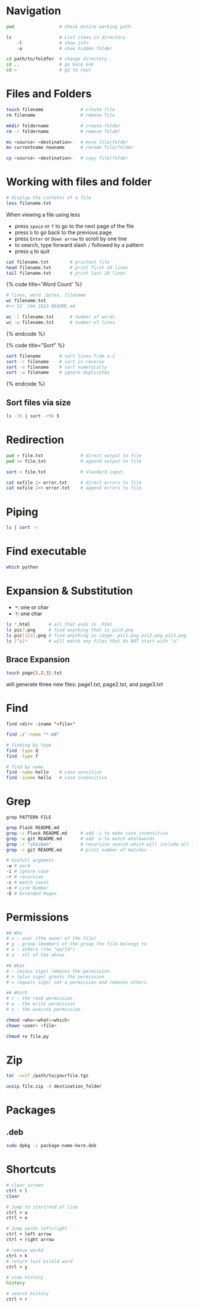 # Navigation

```bash
pwd                 # Check entire working path

ls                  # List items in directory
    -l              # show info
    -a              # show hidden folder

cd path/to/foldfer  # change directory
cd ..               # go back one
cd ~                # go to root
```

# Files and Folders

```bash
touch filename              # create file
rm filename                 # remove file

mkdir foldername            # create folder
rm -r foldername            # remove folder

mv <source> <destination>   # move file/folder
mv currentname newname      # rename file/folder

cp <source> <destination>   # copy file/folder
```

# Working with files and folder

```bash
# display the contents of a file
less filename.txt
```

When viewing a file using less
- press `space` or `f` to go to the next page of the file
- press `b` to go back to the previous page
- press `Enter` or `Down arrow` to scroll by one line
- to search, type forward slash `/` followed by a pattern
- press `q` to quit

```bash
cat filename.txt        # printout file
head filename.txt       # print first 10 lines
tail filename.txt       # print last 10 lines
```

{% code title='Word Count' %}
```bash
# lines, word ,bytes, filename
wc filename.txt
#>> 52  244 1623 README.md

wc -l filename.txt      # number of words
wc -w filename.txt      # number of lines
```
{% endcode %}

{% code title="Sort" %}
```bash
sort filename       # sort lines from a-z
sort -r filename    # sort in reverse
sort -n filename    # sort numerically
sort -u filename    # ignore duplicates
```
{% endcode %}

## Sort files via size

```bash
ls -lh | sort -rhk 5
```

# Redirection

```bash
pwd > file.txt              # direct output to file
pwd >> file.txt             # append output to file

sort < file.txt             # standard input

cat nofile 2> error.txt     # direct errors to file
cat nofile 2>> error.txt    # append errors to file
```

# Piping

```bash
ls | sort -r 
```

# Find executable

```bash
which python
```

# Expansion & Substitution
 - `*`: one or char
 - `?`: one char 

```bash
ls *.html       # all that ends in .html
ls pic?.png     # find anything that is picX.png
ls pic[123].png # find anything in range. pic1.png pic2.png pic3.png
ls [^a]*        # will match any files that do NOT start with "a"
```

## Brace Expansion

```bash
touch page{1,2,3}.txt
```

will generate three new files: page1.txt, page2.txt, and page3.txt


# Find

`find <dir> -iname "<file>"`

```bash
find ./ -name "*.md"

# finding by type
find -type d
find -type f

# find by name
find -name hello    # case sensitive
find -iname hello   # case insensitive
```

# Grep

`grep PATTERN FILE`

```bash
grep Flask README.md
grep -i Flask README.md     # add -i to make case insensitive
grep -w git README.md       # add -w to match wholewords
grep -r "chicken"           # recursive search which will include all files under a directory
grep -c git README.md       # print number of matches

# Usefull argumets
-w # word
-i # ignore case
-r # recursive
-c # match count
-n # Line Number
-E # Extended Regex
```

# Permissions

```bash
## Who
# u - user (the owner of the file)
# g - group (members of the group the file belongs to
# o - others (the "world")
# a - all of the above

## What
# - (minus sign) removes the permission
# + (plus sign) grants the permission
# = (equals sign) set a permission and removes others

## Which
# r - the read permission
# w - the write permission
# x - the execute permission

chmod <who><what><which>
chown <user> <file>
```

```bash
chmod +x file.py
```
# Zip

```bash
tar -xvzf /path/to/yourfile.tgz
```

```bash
unzip file.zip -d destination_folder
```

# Packages

## .deb

```bash
sudo dpkg -i package-name-here.deb
```

# Shortcuts

```bash
# clear screen
ctrl + l
clear

# Jump to start/end of line
ctrl + a
ctrl + e

# Jump words left/right
ctrl + left arrow
ctrl + right arrow

# remove workd
ctrl + k
# return last kileld word
ctrl + y

# view history
history

# search history
ctrl + r
```